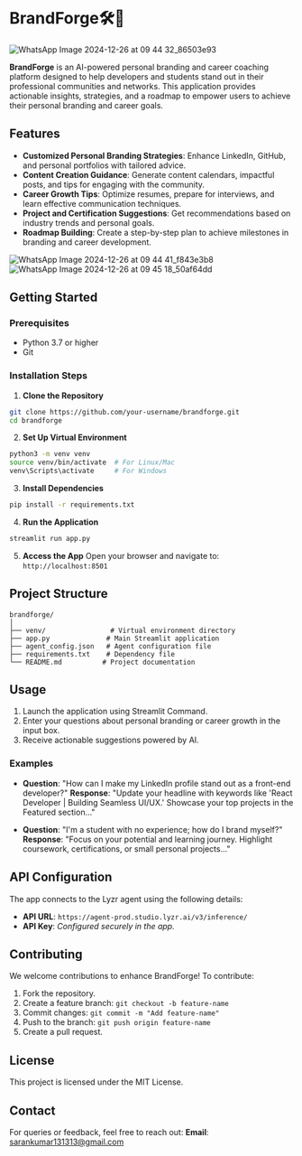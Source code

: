 # BrandForge🛠️🚀
![WhatsApp Image 2024-12-26 at 09 44 32_86503e93](https://github.com/user-attachments/assets/74f8dc52-efe3-474d-8fe0-8c90686b2ffd)

**BrandForge** is an AI-powered personal branding and career coaching platform designed to help developers and students stand out in their professional communities and networks. This application provides actionable insights, strategies, and a roadmap to empower users to achieve their personal branding and career goals.

## Features

- **Customized Personal Branding Strategies**: Enhance LinkedIn, GitHub, and personal portfolios with tailored advice.
- **Content Creation Guidance**: Generate content calendars, impactful posts, and tips for engaging with the community.
- **Career Growth Tips**: Optimize resumes, prepare for interviews, and learn effective communication techniques.
- **Project and Certification Suggestions**: Get recommendations based on industry trends and personal goals.
- **Roadmap Building**: Create a step-by-step plan to achieve milestones in branding and career development.

![WhatsApp Image 2024-12-26 at 09 44 41_f843e3b8](https://github.com/user-attachments/assets/b609e005-24c5-4e13-aeb7-6118fe2c17fa)
![WhatsApp Image 2024-12-26 at 09 45 18_50af64dd](https://github.com/user-attachments/assets/54d54a2e-a67b-47ed-bf9d-35f89bc0a82d)
## Getting Started

### Prerequisites
- Python 3.7 or higher
- Git

### Installation Steps

1. **Clone the Repository**
```bash
git clone https://github.com/your-username/brandforge.git
cd brandforge
```

2. **Set Up Virtual Environment**
```bash
python3 -m venv venv
source venv/bin/activate  # For Linux/Mac
venv\Scripts\activate     # For Windows
```

3. **Install Dependencies**
```bash
pip install -r requirements.txt
```

4. **Run the Application**
```bash
streamlit run app.py
```

5. **Access the App**
Open your browser and navigate to: `http://localhost:8501`

## Project Structure
```
brandforge/
│
├── venv/                # Virtual environment directory
├── app.py              # Main Streamlit application
├── agent_config.json   # Agent configuration file
├── requirements.txt    # Dependency file
└── README.md          # Project documentation
```

## Usage

1. Launch the application using Streamlit Command.
2. Enter your questions about personal branding or career growth in the input box.
3. Receive actionable suggestions powered by AI.

### Examples

- **Question**: "How can I make my LinkedIn profile stand out as a front-end developer?"
  **Response**: "Update your headline with keywords like 'React Developer | Building Seamless UI/UX.' Showcase your top projects in the Featured section..."

- **Question**: "I'm a student with no experience; how do I brand myself?"
  **Response**: "Focus on your potential and learning journey. Highlight coursework, certifications, or small personal projects..."

## API Configuration

The app connects to the Lyzr agent using the following details:
- **API URL**: `https://agent-prod.studio.lyzr.ai/v3/inference/`
- **API Key**: *Configured securely in the app.*

## Contributing

We welcome contributions to enhance BrandForge! To contribute:

1. Fork the repository.
2. Create a feature branch: `git checkout -b feature-name`
3. Commit changes: `git commit -m "Add feature-name"`
4. Push to the branch: `git push origin feature-name`
5. Create a pull request.

## License

This project is licensed under the MIT License.

## Contact

For queries or feedback, feel free to reach out:
**Email**: sarankumar131313@gmail.com
